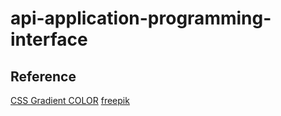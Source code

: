 # api-application-programming-interface

## Reference
[CSS Gradient COLOR](https://cssgradient.io/)
[freepik](https://www.freepik.com/free-vector/api-application-programming-interface-isometric_8924504.htm)